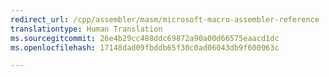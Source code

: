 ```yaml
---
redirect_url: /cpp/assembler/masm/microsoft-macro-assembler-reference
translationtype: Human Translation
ms.sourcegitcommit: 26e4b29cc488ddc69872a90a00d66575eaacd1dc
ms.openlocfilehash: 17148dad09fbddb65f30c0ad06043db9f600963c

---
```




<!--HONumber=Jan17_HO2-->



